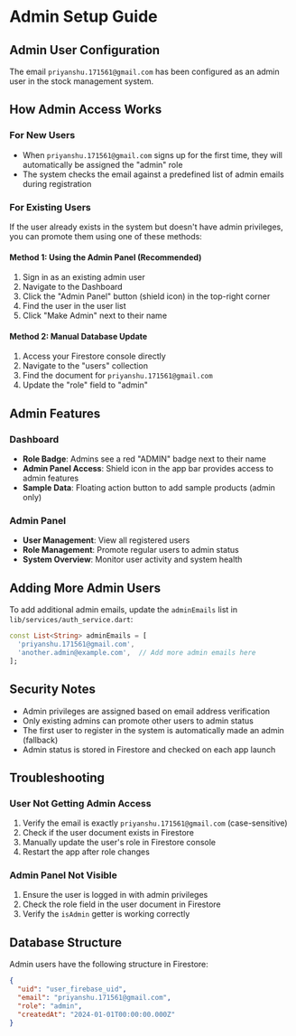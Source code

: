 # Admin Setup Guide

## Admin User Configuration

The email `priyanshu.171561@gmail.com` has been configured as an admin user in the stock management system.

## How Admin Access Works

### For New Users
- When `priyanshu.171561@gmail.com` signs up for the first time, they will automatically be assigned the "admin" role
- The system checks the email against a predefined list of admin emails during registration

### For Existing Users
If the user already exists in the system but doesn't have admin privileges, you can promote them using one of these methods:

#### Method 1: Using the Admin Panel (Recommended)
1. Sign in as an existing admin user
2. Navigate to the Dashboard
3. Click the "Admin Panel" button (shield icon) in the top-right corner
4. Find the user in the user list
5. Click "Make Admin" next to their name

#### Method 2: Manual Database Update
1. Access your Firestore console directly
2. Navigate to the "users" collection
3. Find the document for `priyanshu.171561@gmail.com`
4. Update the "role" field to "admin"

## Admin Features

### Dashboard
- **Role Badge**: Admins see a red "ADMIN" badge next to their name
- **Admin Panel Access**: Shield icon in the app bar provides access to admin features
- **Sample Data**: Floating action button to add sample products (admin only)

### Admin Panel
- **User Management**: View all registered users
- **Role Management**: Promote regular users to admin status
- **System Overview**: Monitor user activity and system health

## Adding More Admin Users

To add additional admin emails, update the `adminEmails` list in `lib/services/auth_service.dart`:

```dart
const List<String> adminEmails = [
  'priyanshu.171561@gmail.com',
  'another.admin@example.com',  // Add more admin emails here
];
```

## Security Notes

- Admin privileges are assigned based on email address verification
- Only existing admins can promote other users to admin status
- The first user to register in the system is automatically made an admin (fallback)
- Admin status is stored in Firestore and checked on each app launch

## Troubleshooting

### User Not Getting Admin Access
1. Verify the email is exactly `priyanshu.171561@gmail.com` (case-sensitive)
2. Check if the user document exists in Firestore
3. Manually update the user's role in Firestore console
4. Restart the app after role changes

### Admin Panel Not Visible
1. Ensure the user is logged in with admin privileges
2. Check the role field in the user document in Firestore
3. Verify the `isAdmin` getter is working correctly

## Database Structure

Admin users have the following structure in Firestore:

```json
{
  "uid": "user_firebase_uid",
  "email": "priyanshu.171561@gmail.com",
  "role": "admin",
  "createdAt": "2024-01-01T00:00:00.000Z"
}
```